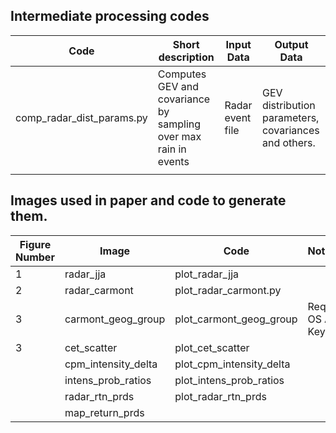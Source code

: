 

## Intermediate processing codes

| Code                      | Short description                                               | Input Data       | Output Data                                          | 
|---------------------------|-----------------------------------------------------------------|------------------|------------------------------------------------------|
| comp_radar_dist_params.py | Computes GEV and covariance by sampling over max rain in events | Radar event file | GEV distribution parameters, covariances and others. |
|                           |                                                                 |                  |                                                      |

## Images used in paper and  code  to generate them.

| Figure Number | Image               | Code                     | Notes               |
|---------------|---------------------|--------------------------|:--------------------|
| 1             | radar_jja           | plot_radar_jja           |                     |
| 2             | radar_carmont       | plot_radar_carmont.py    |                     |
| 3             | carmont_geog_group  | plot_carmont_geog_group  | Requires OS API Key |
| 3             | cet_scatter         | plot_cet_scatter         |                     |
|               | cpm_intensity_delta | plot_cpm_intensity_delta |                    |
|               | intens_prob_ratios  | plot_intens_prob_ratios  |                     |
|               | radar_rtn_prds      | plot_radar_rtn_prds      |                     |
|               | map_return_prds     |                          |                     |
